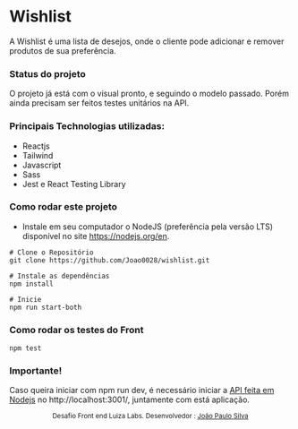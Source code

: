 # Wishlist
A Wishlist é uma lista de desejos, onde o cliente pode adicionar e remover produtos de sua preferência.


### Status do projeto
O projeto já está com o visual pronto, e seguindo o modelo passado. Porém ainda precisam ser feitos testes unitários na API.

### Principais Technologias utilizadas:
- Reactjs
- Tailwind
- Javascript
- Sass
- Jest e React Testing Library

### Como rodar este projeto

- Instale em seu computador o NodeJS (preferência pela versão LTS) disponível no site https://nodejs.org/en.

```
# Clone o Repositório
git clone https://github.com/Joao0028/wishlist.git
```

```
# Instale as dependências
npm install
```

```
# Inicie
npm run start-both
```

### Como rodar os testes do Front

```
npm test
```

### Importante!
Caso queira iniciar com npm run dev, é necessário iniciar a <a href="https://github.com/Joao0028/api-wishlist" target="_blank">API feita em Nodejs</a> no http://localhost:3001/, juntamente com está aplicação.

<div align="center">
  <sub>Desafio Front end Luiza Labs. Desenvolvedor :
    <a href="https://github.com/Joao0028">João Paulo Silva</a>
  </sub>
</div>
